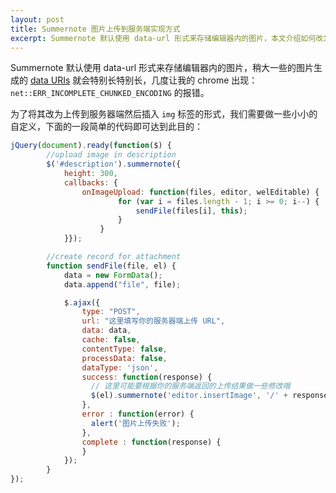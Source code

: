```yaml
---
layout: post
title: Summernote 图片上传到服务端实现方式
excerpt: Summernote 默认使用 data-url 形式来存储编辑器内的图片，本文介绍如何改为上传到服务器返回 url 形式。
---
```


Summernote 默认使用 data-url 形式来存储编辑器内的图片，稍大一些的图片生成的 [data URIs](https://developer.mozilla.org/zh-CN/docs/Web/HTTP/data_URIs) 就会特别长特别长，几度让我的 chrome 出现：`net::ERR_INCOMPLETE_CHUNKED_ENCODING` 的报错。

为了将其改为上传到服务器端然后插入 `img` 标签的形式，我们需要做一些小小的自定义，下面的一段简单的代码即可达到此目的：

```js
jQuery(document).ready(function($) {
        //upload image in description
        $('#description').summernote({
            height: 300,
            callbacks: {
                onImageUpload: function(files, editor, welEditable) {
                        for (var i = files.length - 1; i >= 0; i--) {
                            sendFile(files[i], this);
                        }
                    }
            }});

        //create record for attachment
        function sendFile(file, el) {
            data = new FormData();
            data.append("file", file);

            $.ajax({
                type: "POST",
                url: "这里填写你的服务器端上传 URL",
                data: data,
                cache: false,
                contentType: false,
                processData: false,
                dataType: 'json',
                success: function(response) {
                  // 这里可能要根据你的服务端返回的上传结果做一些修改哦
                  $(el).summernote('editor.insertImage', '/' + response.url, response.filename);
                },
                error : function(error) {
                  alert('图片上传失败');
                },
                complete : function(response) {
                }
            });
        }
});
```
